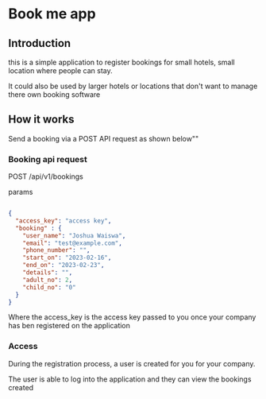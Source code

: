 # Book me app

## Introduction

this is a simple application to register bookings for small hotels, small location where people can stay. 

It could also be used by larger hotels or locations that don't want to manage there own booking software

## How it works

Send a booking via a POST API request as shown below""

### Booking api request

POST /api/v1/bookings

params 
```json

{
  "access_key": "access key",
  "booking" : {
    "user_name": "Joshua Waiswa",
    "email": "test@example.com",
    "phone_number": "",
    "start_on": "2023-02-16",
    "end_on": "2023-02-23",
    "details": "",
    "adult_no": 2,
    "child_no": "0"
  }
}
```


Where the access_key is the access key passed to you once your company has ben registered on the application

### Access

During the registration process, a user is created for you for your company. 

The user is able to log into the application and they can view the bookings created